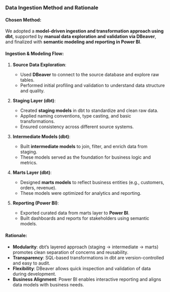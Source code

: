 ### Data Ingestion Method and Rationale

#### Chosen Method:
We adopted a **model-driven ingestion and transformation approach using dbt**, supported by **manual data exploration and validation via DBeaver**, and finalized with **semantic modeling and reporting in Power BI**.

#### Ingestion & Modeling Flow:

1. **Source Data Exploration**:
   - Used **DBeaver** to connect to the source database and explore raw tables.
   - Performed initial profiling and validation to understand data structure and quality.

2. **Staging Layer (dbt)**:
   - Created **staging models** in dbt to standardize and clean raw data.
   - Applied naming conventions, type casting, and basic transformations.
   - Ensured consistency across different source systems.

3. **Intermediate Models (dbt)**:
   - Built **intermediate models** to join, filter, and enrich data from staging.
   - These models served as the foundation for business logic and metrics.

4. **Marts Layer (dbt)**:
   - Designed **marts models** to reflect business entities (e.g., customers, orders, revenue).
   - These models were optimized for analytics and reporting.

5. **Reporting (Power BI)**:
   - Exported curated data from marts layer to **Power BI**.
   - Built dashboards and reports for stakeholders using semantic models.

#### Rationale:
- **Modularity**: dbt’s layered approach (staging → intermediate → marts) promotes clean separation of concerns and reusability.
- **Transparency**: SQL-based transformations in dbt are version-controlled and easy to audit.
- **Flexibility**: DBeaver allows quick inspection and validation of data during development.
- **Business Alignment**: Power BI enables interactive reporting and aligns data models with business needs.
